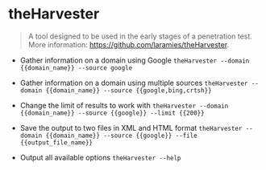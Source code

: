 # theHarvester
> A tool designed to be used in the early stages of a penetration test.
> More information: <https://github.com/laramies/theHarvester>.

- Gather information on a domain using Google
`theHarvester --domain {{domain_name}} --source google`

- Gather information on a domain using multiple sources
`theHarvester --domain {{domain_name}} --source {{google,bing,crtsh}}`

- Change the limit of results to work with
`theHarvester --domain {{domain_name}} --source {{google}} --limit {{200}}`

- Save the output to two files in XML and HTML format
`theHarvester --domain {{domain_name}} --source {{google}} --file {{output_file_name}}`

- Output all available options
`theHarvester --help`
